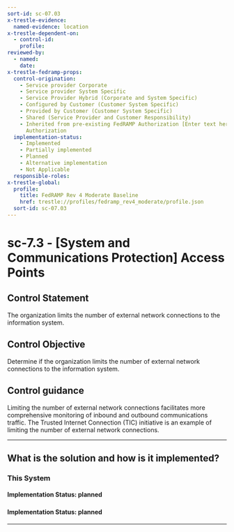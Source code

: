 ```yaml
---
sort-id: sc-07.03
x-trestle-evidence:
  named-evidence: location
x-trestle-dependent-on:
  - control-id:
    profile:
reviewed-by:
  - named:
    date:
x-trestle-fedramp-props:
  control-origination:
    - Service provider Corporate
    - Service provider System Specific
    - Service Provider Hybrid (Corporate and System Specific)
    - Configured by Customer (Customer System Specific)
    - Provided by Customer (Customer System Specific)
    - Shared (Service Provider and Customer Responsibility)
    - Inherited from pre-existing FedRAMP Authorization [Enter text here], Date of
      Authorization
  implementation-status:
    - Implemented
    - Partially implemented
    - Planned
    - Alternative implementation
    - Not Applicable
  responsible-roles:
x-trestle-global:
  profile:
    title: FedRAMP Rev 4 Moderate Baseline
    href: trestle://profiles/fedramp_rev4_moderate/profile.json
  sort-id: sc-07.03
---
```


# sc-7.3 - \[System and Communications Protection\] Access Points

## Control Statement

The organization limits the number of external network connections to the information system.

## Control Objective

Determine if the organization limits the number of external network connections to the information system.

## Control guidance

Limiting the number of external network connections facilitates more comprehensive monitoring of inbound and outbound communications traffic. The Trusted Internet Connection (TIC) initiative is an example of limiting the number of external network connections.

______________________________________________________________________

## What is the solution and how is it implemented?

<!-- For implementation status enter one of: implemented, partial, planned, alternative, not-applicable -->

<!-- Note that the list of rules under ### Rules: is read-only and changes will not be captured after assembly to JSON -->

### This System

<!-- Add implementation prose for the main This System component for control: sc-7.3 -->

#### Implementation Status: planned

### 

<!-- Add control implementation description here for control: sc-7.3 -->

#### Implementation Status: planned

______________________________________________________________________
